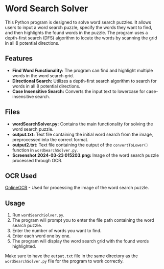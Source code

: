 # Word Search Solver

This Python program is designed to solve word search puzzles. It allows users to input a word search puzzle, specify the words they want to find, and then highlights the found words in the puzzle. The program uses a depth-first search (DFS) algorithm to locate the words by scanning the grid in all 8 potential directions.

## Features

- **Find Word Functionality:** The program can find and highlight multiple words in the word search grid.
- **Directional Search:** Utilizes a depth-first search algorithm to search for words in all 8 potential directions.
- **Case Insensitive Search:** Converts the input text to lowercase for case-insensitive search.

## Files

- **wordSearchSolver.py:** Contains the main functionality for solving the word search puzzle.
- **output.txt:** Text file containing the initial word search from the image, preprocessed into the correct format.
- **output2.txt:** Text file containing the output of the `convertToLower()` function in `wordSearchSolver.py`.
- **Screenshot 2024-03-23 015203.png:** Image of the word search puzzle processed through OCR.

## OCR Used

[OnlineOCR](https://www.onlineocr.net/) - Used for processing the image of the word search puzzle.

## Usage

1. Run `wordSearchSolver.py`.
2. The program will prompt you to enter the file path containing the word search puzzle.
3. Enter the number of words you want to find.
4. Enter each word one by one.
5. The program will display the word search grid with the found words highlighted.

Make sure to have the `output.txt` file in the same directory as the `wordSearchSolver.py` file for the program to work correctly.
